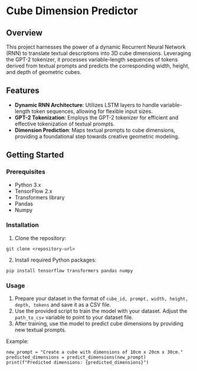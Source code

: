 # Cube Dimension Predictor

## Overview
This project harnesses the power of a dynamic Recurrent Neural Network (RNN) to translate textual descriptions into 3D cube dimensions. Leveraging the GPT-2 tokenizer, it processes variable-length sequences of tokens derived from textual prompts and predicts the corresponding width, height, and depth of geometric cubes.

## Features
- **Dynamic RNN Architecture**: Utilizes LSTM layers to handle variable-length token sequences, allowing for flexible input sizes.
- **GPT-2 Tokenization**: Employs the GPT-2 tokenizer for efficient and effective tokenization of textual prompts.
- **Dimension Prediction**: Maps textual prompts to cube dimensions, providing a foundational step towards creative geometric modeling.

## Getting Started

### Prerequisites
- Python 3.x
- TensorFlow 2.x
- Transformers library
- Pandas
- Numpy

### Installation
1. Clone the repository:

```
git clone <repository-url>
```

2. Install required Python packages:

```
pip install tensorflow transformers pandas numpy
```

### Usage
1. Prepare your dataset in the format of `cube_id, prompt, width, height, depth, tokens` and save it as a CSV file.
2. Use the provided script to train the model with your dataset. Adjust the `path_to_csv` variable to point to your dataset file.
3. After training, use the model to predict cube dimensions by providing new textual prompts.

Example:
```
new_prompt = "Create a cube with dimensions of 10cm x 20cm x 30cm."
predicted_dimensions = predict_dimensions(new_prompt)
print(f"Predicted dimensions: {predicted_dimensions}")
```